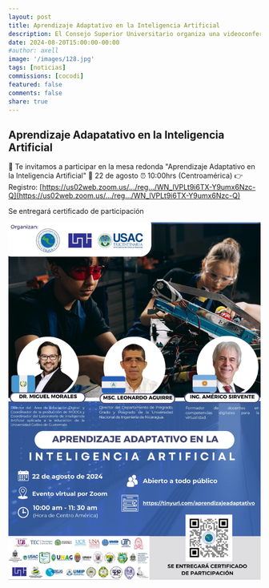 ```yaml
---
layout: post
title: Aprendizaje Adaptativo en la Inteligencia Artificial
description: El Consejo Superior Universitario organiza una videoconferencia sobre el uso de la inteligencia artifical. 
date: 2024-08-20T15:00:00-00:00
#author: axell
image: '/images/128.jpg'
tags: [noticias]
commissions: [cocodi]
featured: false
comments: false
share: true
---
```

## Aprendizaje Adapatativo en la Inteligencia Artificial 

📢 Te invitamos a participar en la mesa redonda "Aprendizaje Adaptativo en la Inteligencia Artificial" 
📅 22 de agosto
⏰ 10:00hrs (Centroamérica)
👉 Registro: [https://us02web.zoom.us/.../reg.../WN_lVPLt9i6TX-Y9umx6Nzc-Q](https://us02web.zoom.us/.../reg.../WN_lVPLt9i6TX-Y9umx6Nzc-Q)


Se entregará certificado de participación

![Configuración del formato de la hoja](/images/127.jpg)
